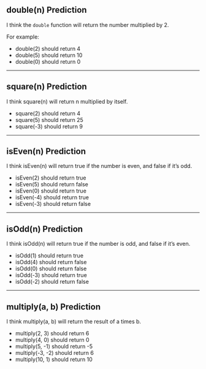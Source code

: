 ## double(n) Prediction

I think the `double` function will return the number multiplied by 2.

For example:
- double(2) should return 4
- double(5) should return 10
- double(0) should return 0

---

## square(n) Prediction

I think square(n) will return n multiplied by itself.

- square(2) should return 4
- square(5) should return 25
- square(-3) should return 9

---

## isEven(n) Prediction

I think isEven(n) will return true if the number is even, and false if it’s odd.

- isEven(2) should return true
- isEven(5) should return false
- isEven(0) should return true
- isEven(-4) should return true
- isEven(-3) should return false

---

## isOdd(n) Prediction

I think isOdd(n) will return true if the number is odd, and false if it’s even.

- isOdd(1) should return true
- isOdd(4) should return false
- isOdd(0) should return false
- isOdd(-3) should return true
- isOdd(-2) should return false

---

## multiply(a, b) Prediction

I think multiply(a, b) will return the result of a times b.

- multiply(2, 3) should return 6
- multiply(4, 0) should return 0
- multiply(5, -1) should return -5
- multiply(-3, -2) should return 6
- multiply(10, 1) should return 10
